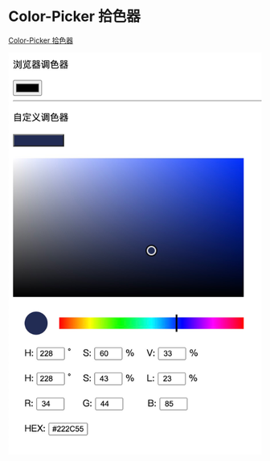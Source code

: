# Color-Picker 拾色器

[Color-Picker 拾色器](https://gl.jeasoon.com/color-picker/index.html)

![拾色器示例](./files/color-picker.png)
